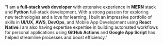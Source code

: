 "I am a **full-stack web developer** with extensive experience in **MERN** stack and **Python** full-stack development. With a strong passion for exploring new technologies and a love for learning, I built an impressive portfolio of skills in **UI/UX**, **AWS**, **DevOps**, and Mobile App Development using **React Native**.I am also having expertise expertise in building automated workflows for personal applications using **GitHub Actions** and **Google App Script** has helped streamline processes and boost efficiency."